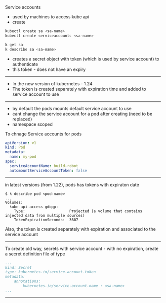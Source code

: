 
Service accounts 
- used by machines to access kube api
- create
```bash
kubectl create sa <sa-name>
kubectl create serviceaccounts <sa-name>

k get sa
k describe sa <sa-name>
```

- creates a secret object with token (which is used by service account) to authenticate
- this token - does not have an expiry
---

- In the new version of kubernetes - 1.24
- The token is created separately with expiration time and added to service account to use

---
- by default the pods mounts default service account to use
- cant change the service account for a pod after creating (need to be replaced)
- namespace scoped

To chnage Service accounts for pods
```yaml
apiVersion: v1
kind: Pod
metadata:
  name: my-pod
spec:
  serviceAccountName: build-robot
  automountServiceAccountToken: false
```

---
in latest versions (from 1.22), pods has tokens with expiraton date
```
$ k describe pod <pod-name>
...
Volumes:
  kube-api-access-gdqqp:
    Type:                    Projected (a volume that contains injected data from multiple sources)
    TokenExpirationSeconds:  3607
```
Also, the token is created separately with expiration and associated to the service account

---
To create old way, secrets with service account - with no expiration, 
create a secret definition file of type 
```yaml
...
kind: Secret
type: kubernetes.io/service-account-token 
metadata:
    annotations:
        kubernetes.io/service-account.name : <sa-name>
...
```

---
